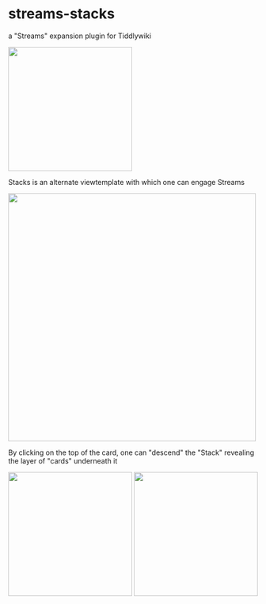 # streams-stacks
a "Streams" expansion plugin for Tiddlywiki



<img src="https://github.com/user-attachments/assets/100cf9fd-4e3c-457a-be9c-017744af0b9b" width="250" />

Stacks is an alternate viewtemplate with which one can engage Streams

<img src="https://github.com/user-attachments/assets/ac668dfb-a239-4073-b38c-1965132c35ac" width="500" />


By clicking on the top of the card, one can "descend" the "Stack" revealing the layer of "cards" underneath it


<img src="https://github.com/user-attachments/assets/ac6fdc8b-7d4d-414a-848d-2f26175d76f6" width="250" />



<img src="https://github.com/user-attachments/assets/90b59a63-6eac-428b-abcf-069964fa065e" width="250" />
